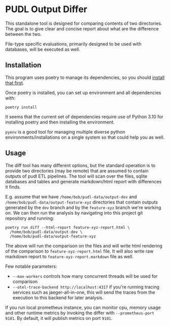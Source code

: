 # PUDL Output Differ

This standalone tool is designed for comparing contents
of two directories. The goal is to give clear and concise
report about what are the difference between the two.

File-type specific evaluations, primarily designed to
be used with databases, will be executed as well.

## Installation

This program uses poetry to manage its dependencies, so you should
[install that first](https://python-poetry.org/docs/#installation).

Once poetry is installed, you can set up environment and all dependencies with:
```
poetry install
```

It seems that the current set of dependencies require use of 
Python 3.10 for installing poetry and then installing the environment.

`pyenv` is a good tool for managing multiple diverse python environments/installations
on a single system so that could help you as well.

## Usage

The diff tool has many different options, but the standard operation is
to provide two directories (may be remote) that are assumed to contain
outputs of pudl ETL pipelines. The tool will scan over the files, sqlite
databases and tables and generate markdown/html report with differences
it finds.

E.g. assume that we have `/home/bob/pudl-data/output-dev` and `/home/bob/pudl-data/output-feature-xyz`
directories that contain outputs generated by the `dev` branch and by the `feature-xyz` branch
we're working on. We can then run the analysis by navigating into this project git repository and
running:

```
poetry run diff --html-report feature-xyz-report.html \
  /home/bob/pudl-data/output-dev \
  /home/bob/pudl-data/output-feature-xyz
```

The above will run the comparison on the files and will write html rendering of the
comparison to `feature-xyz-report.html` file. It will also write raw markdown
report to `feature-xyz-report.markdown` file as well. 

Few notable parameters:
* `--max-workers` controls how many concurrent threads will be used for comparison
* `--otel-trace-backend http://localhost:4317` if you're running tracing services
  such as jaeger-all-in-one, this will send the traces from the execution to this
  backend for later analysis.

If you run local prometheus instance, you can monitor cpu, memory usage and other
runtime metrics by invoking the differ with `--prometheus-port 9101`. By default,
it will publish metrics on port `9101`.
